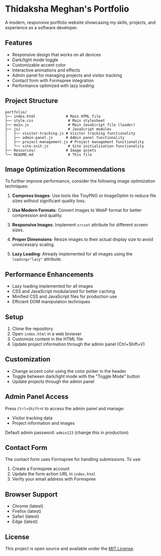 # Thidaksha Meghan's Portfolio

A modern, responsive portfolio website showcasing my skills, projects, and experience as a software developer.

## Features

- Responsive design that works on all devices
- Dark/light mode toggle
- Customizable accent color
- Interactive animations and effects
- Admin panel for managing projects and visitor tracking
- Contact form with Formspree integration
- Performance optimized with lazy loading

## Project Structure

```
portfolio/
├── index.html              # Main HTML file
├── style.css                # Main stylesheet
├── main.js                  # Main JavaScript file (loader)
├── js/                      # JavaScript modules
│   ├── visitor-tracking.js # Visitor tracking functionality
│   ├── admin-panel.js      # Admin panel functionality
│   ├── project-management.js # Project management functionality
│   └── site-init.js         # Site initialization functionality
├── Resources/              # Image assets
└── README.md                # This file
```

## Image Optimization Recommendations

To further improve performance, consider the following image optimization techniques:

1. **Compress Images**: Use tools like TinyPNG or ImageOptim to reduce file sizes without significant quality loss.

2. **Use Modern Formats**: Convert images to WebP format for better compression and quality.

3. **Responsive Images**: Implement `srcset` attribute for different screen sizes.

4. **Proper Dimensions**: Resize images to their actual display size to avoid unnecessary scaling.

5. **Lazy Loading**: Already implemented for all images using the `loading="lazy"` attribute.

## Performance Enhancements

- Lazy loading implemented for all images
- CSS and JavaScript modularized for better caching
- Minified CSS and JavaScript files for production use
- Efficient DOM manipulation techniques

## Setup

1. Clone the repository
2. Open `index.html` in a web browser
3. Customize content in the HTML file
4. Update project information through the admin panel (Ctrl+Shift+V)

## Customization

- Change accent color using the color picker in the header
- Toggle between dark/light mode with the "Toggle Mode" button
- Update projects through the admin panel

## Admin Panel Access

Press `Ctrl+Shift+V` to access the admin panel and manage:
- Visitor tracking data
- Project information and images

Default admin password: `admin123` (change this in production)

## Contact Form

The contact form uses Formspree for handling submissions. To use:
1. Create a Formspree account
2. Update the form action URL in `index.html`
3. Verify your email address with Formspree

## Browser Support

- Chrome (latest)
- Firefox (latest)
- Safari (latest)
- Edge (latest)

## License

This project is open source and available under the [MIT License](LICENSE).